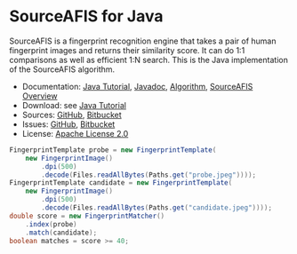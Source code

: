 # SourceAFIS for Java #

SourceAFIS is a fingerprint recognition engine that takes a pair of human fingerprint images and returns their similarity score.
It can do 1:1 comparisons as well as efficient 1:N search. This is the Java implementation of the SourceAFIS algorithm.

* Documentation: [Java Tutorial](https://sourceafis.machinezoo.com/java), [Javadoc](https://sourceafis.machinezoo.com/javadoc/com/machinezoo/sourceafis/package-summary.html), [Algorithm](https://sourceafis.machinezoo.com/algorithm), [SourceAFIS Overview](https://sourceafis.machinezoo.com/)
* Download: see [Java Tutorial](https://sourceafis.machinezoo.com/java)
* Sources: [GitHub](https://github.com/robertvazan/sourceafis-java), [Bitbucket](https://bitbucket.org/robertvazan/sourceafis-java)
* Issues: [GitHub](https://github.com/robertvazan/sourceafis-java/issues), [Bitbucket](https://bitbucket.org/robertvazan/sourceafis-java/issues)
* License: [Apache License 2.0](https://www.apache.org/licenses/LICENSE-2.0)

```java
FingerprintTemplate probe = new FingerprintTemplate(
    new FingerprintImage()
        .dpi(500)
        .decode(Files.readAllBytes(Paths.get("probe.jpeg"))));
FingerprintTemplate candidate = new FingerprintTemplate(
    new FingerprintImage()
        .dpi(500)
        .decode(Files.readAllBytes(Paths.get("candidate.jpeg"))));
double score = new FingerprintMatcher()
    .index(probe)
    .match(candidate);
boolean matches = score >= 40;
```
